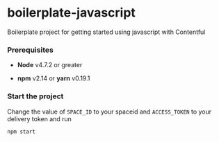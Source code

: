 # boilerplate-javascript
Boilerplate project for getting started using javascript with Contentful

### Prerequisites 

* **Node** v4.7.2 or greater

* **npm** v2.14 or **yarn** v0.19.1

### Start the project

Change the value of `SPACE_ID` to your spaceid and `ACCESS_TOKEN` to your delivery token and run

```shell
npm start
```
